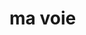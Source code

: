 <!doctype html>
<html>
  <head>
    <title> ma premiere entete </title>
  </head>
  <body>
    <h1>
      ma voie
    </h1>
  </body>
</html>
